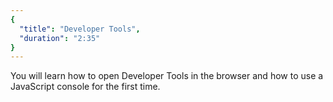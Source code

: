 ```yaml
---
{
  "title": "Developer Tools",
  "duration": "2:35"
}
---
```


You will learn how to open Developer Tools in the browser and how to use a JavaScript console for the first time.
